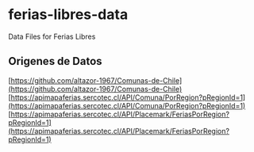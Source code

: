 # ferias-libres-data

Data Files for Ferias Libres

## Origenes de Datos

[https://github.com/altazor-1967/Comunas-de-Chile](https://github.com/altazor-1967/Comunas-de-Chile)
[https://apimapaferias.sercotec.cl/API/Comuna/PorRegion?pRegionId=1](https://apimapaferias.sercotec.cl/API/Comuna/PorRegion?pRegionId=1)
[https://apimapaferias.sercotec.cl/API/Placemark/FeriasPorRegion?pRegionId=1](https://apimapaferias.sercotec.cl/API/Placemark/FeriasPorRegion?pRegionId=1)
